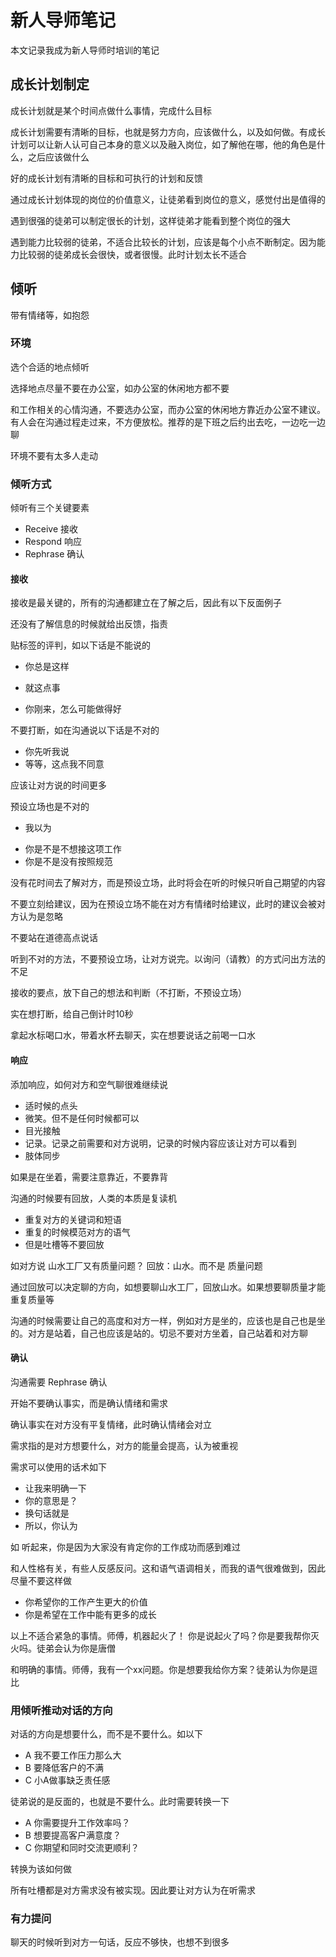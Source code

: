 # 新人导师笔记

本文记录我成为新人导师时培训的笔记

<!--more-->
<!-- CreateTime:7/7/2020 5:58:33 PM -->

<!-- 草稿 -->

## 成长计划制定

成长计划就是某个时间点做什么事情，完成什么目标

成长计划需要有清晰的目标，也就是努力方向，应该做什么，以及如何做。有成长计划可以让新人认可自己本身的意义以及融入岗位，如了解他在哪，他的角色是什么，之后应该做什么

好的成长计划有清晰的目标和可执行的计划和反馈

通过成长计划体现的岗位的价值意义，让徒弟看到岗位的意义，感觉付出是值得的

遇到很强的徒弟可以制定很长的计划，这样徒弟才能看到整个岗位的强大

遇到能力比较弱的徒弟，不适合比较长的计划，应该是每个小点不断制定。因为能力比较弱的徒弟成长会很快，或者很慢。此时计划太长不适合

## 倾听


带有情绪等，如抱怨

### 环境

选个合适的地点倾听

选择地点尽量不要在办公室，如办公室的休闲地方都不要

和工作相关的心情沟通，不要选办公室，而办公室的休闲地方靠近办公室不建议。有人会在沟通过程走过来，不方便放松。推荐的是下班之后约出去吃，一边吃一边聊

环境不要有太多人走动

### 倾听方式

倾听有三个关键要素

- Receive 接收
- Respond 响应 
- Rephrase 确认

#### 接收

接收是最关键的，所有的沟通都建立在了解之后，因此有以下反面例子

还没有了解信息的时候就给出反馈，指责

贴标签的评判，如以下话是不能说的

- 你总是这样

- 就这点事

- 你刚来，怎么可能做得好

不要打断，如在沟通说以下话是不对的

- 你先听我说
- 等等，这点我不同意

应该让对方说的时间更多


预设立场也是不对的

- 我以为
 + 你是不是不想接这项工作
 + 你是不是没有按照规范

没有花时间去了解对方，而是预设立场，此时将会在听的时候只听自己期望的内容

不要立刻给建议，因为在预设立场不能在对方有情绪时给建议，此时的建议会被对方认为是忽略

不要站在道德高点说话

听到不对的方法，不要预设立场，让对方说完。以询问（请教）的方式问出方法的不足


接收的要点，放下自己的想法和判断（不打断，不预设立场）

实在想打断，给自己倒计时10秒

拿起水标喝口水，带着水杯去聊天，实在想要说话之前喝一口水

#### 响应

添加响应，如何对方和空气聊很难继续说

- 适时候的点头
- 微笑。但不是任何时候都可以
- 目光接触
- 记录。记录之前需要和对方说明，记录的时候内容应该让对方可以看到
- 肢体同步

如果是在坐着，需要注意靠近，不要靠背

沟通的时候要有回放，人类的本质是复读机

- 重复对方的关键词和短语
- 重复的时候模范对方的语气
- 但是吐槽等不要回放

如对方说 山水工厂又有质量问题？ 回放：山水。而不是 质量问题

通过回放可以决定聊的方向，如想要聊山水工厂，回放山水。如果想要聊质量才能重复质量等

沟通的时候需要让自己的高度和对方一样，例如对方是坐的，应该也是自己也是坐的。对方是站着，自己也应该是站的。切忌不要对方坐着，自己站着和对方聊

#### 确认

沟通需要 Rephrase 确认

开始不要确认事实，而是确认情绪和需求

确认事实在对方没有平复情绪，此时确认情绪会对立

需求指的是对方想要什么，对方的能量会提高，认为被重视

需求可以使用的话术如下

- 让我来明确一下
- 你的意思是？
- 换句话就是
- 所以，你认为

如 听起来，你是因为大家没有肯定你的工作成功而感到难过 

和人性格有关，有些人反感反问。这和语气语调相关，而我的语气很难做到，因此尽量不要这样做

- 你希望你的工作产生更大的价值
- 你是希望在工作中能有更多的成长

以上不适合紧急的事情。师傅，机器起火了！ 你是说起火了吗？你是要我帮你灭火吗。徒弟会认为你是唐僧

和明确的事情。师傅，我有一个xx问题。你是想要我给你方案？徒弟认为你是逗比

### 用倾听推动对话的方向

对话的方向是想要什么，而不是不要什么。如以下

- A 我不要工作压力那么大
- B 要降低客户的不满
- C 小A做事缺乏责任感

徒弟说的是反面的，也就是不要什么。此时需要转换一下

- A 你需要提升工作效率吗？
- B 想要提高客户满意度？
- C 你期望和同时交流更顺利？

转换为该如何做


所有吐槽都是对方需求没有被实现。因此要让对方认为在听需求


### 有力提问



聊天的时候听到对方一句话，反应不够快，也想不到很多
